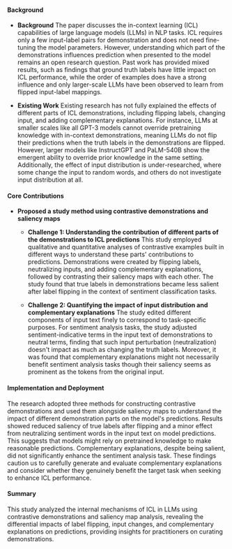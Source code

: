 #### Background
- **Background**
The paper discusses the in-context learning (ICL) capabilities of large language models (LLMs) in NLP tasks. ICL requires only a few input-label pairs for demonstration and does not need fine-tuning the model parameters. However, understanding which part of the demonstrations influences prediction when presented to the model remains an open research question. Past work has provided mixed results, such as findings that ground truth labels have little impact on ICL performance, while the order of examples does have a strong influence and only larger-scale LLMs have been observed to learn from flipped input-label mappings.

- **Existing Work**
Existing research has not fully explained the effects of different parts of ICL demonstrations, including flipping labels, changing input, and adding complementary explanations. For instance, LLMs at smaller scales like all GPT-3 models cannot override pretraining knowledge with in-context demonstrations, meaning LLMs do not flip their predictions when the truth labels in the demonstrations are flipped. However, larger models like InstructGPT and PaLM-540B show the emergent ability to override prior knowledge in the same setting. Additionally, the effect of input distribution is under-researched, where some change the input to random words, and others do not investigate input distribution at all.

#### Core Contributions
- **Proposed a study method using contrastive demonstrations and saliency maps**
    - **Challenge 1: Understanding the contribution of different parts of the demonstrations to ICL predictions**
        This study employed qualitative and quantitative analyses of contrastive examples built in different ways to understand these parts' contributions to predictions. Demonstrations were created by flipping labels, neutralizing inputs, and adding complementary explanations, followed by contrasting their saliency maps with each other. The study found that true labels in demonstrations became less salient after label flipping in the context of sentiment classification tasks.

    - **Challenge 2: Quantifying the impact of input distribution and complementary explanations**
        The study edited different components of input text finely to correspond to task-specific purposes. For sentiment analysis tasks, the study adjusted sentiment-indicative terms in the input text of demonstrations to neutral terms, finding that such input perturbation (neutralization) doesn't impact as much as changing the truth labels. Moreover, it was found that complementary explanations might not necessarily benefit sentiment analysis tasks though their saliency seems as prominent as the tokens from the original input.

#### Implementation and Deployment
The research adopted three methods for constructing contrastive demonstrations and used them alongside saliency maps to understand the impact of different demonstration parts on the model's predictions. Results showed reduced saliency of true labels after flipping and a minor effect from neutralizing sentiment words in the input text on model predictions. This suggests that models might rely on pretrained knowledge to make reasonable predictions. Complementary explanations, despite being salient, did not significantly enhance the sentiment analysis task. These findings caution us to carefully generate and evaluate complementary explanations and consider whether they genuinely benefit the target task when seeking to enhance ICL performance.

#### Summary
This study analyzed the internal mechanisms of ICL in LLMs using contrastive demonstrations and saliency map analysis, revealing the differential impacts of label flipping, input changes, and complementary explanations on predictions, providing insights for practitioners on curating demonstrations.